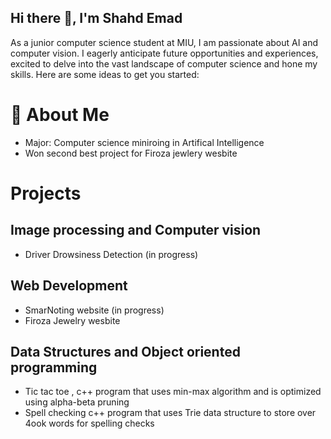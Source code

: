 ## Hi there 👋, I'm Shahd Emad

As a junior computer science student at MIU, I am passionate about AI and computer vision. I eagerly anticipate future opportunities and experiences, excited to delve into the vast landscape of computer science and hone my skills.
Here are some ideas to get you started:

# 🔭 About Me
- Major: Computer science miniroing in Artifical Intelligence
- Won second best project for Firoza jewlery wesbite 

# Projects
## Image processing and Computer vision
- Driver Drowsiness Detection (in progress)
  
## Web Development
- SmarNoting website (in progress)
- Firoza Jewelry wesbite
## Data Structures and Object oriented programming
- Tic tac toe , c++ program that uses min-max algorithm and is optimized using alpha-beta pruning
- Spell checking c++ program that uses Trie data structure to store over 4ook words for spelling checks 
